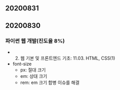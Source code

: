
## 20200831
## 20200830  
### 파이썬 웹 개발(진도율 8%)  
 - 02. 웹 기본 및 프론트엔드 기초: 11.03. HTML, CSS(1)
 - font-size  
   + px: 절대 크기  
   + em: 상대 크기  
   + rem: em 크기 합병 이슈를 해결  
  
